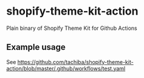 # shopify-theme-kit-action

Plain binary of Shopify Theme Kit for Github Actions

## Example usage

See https://github.com/tachiba/shopify-theme-kit-action/blob/master/.github/workflows/test.yaml
